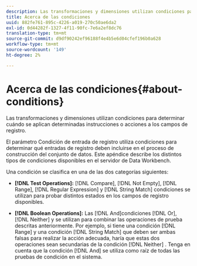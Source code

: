 ```yaml
---
description: Las transformaciones y dimensiones utilizan condiciones para determinar cuándo se aplican determinadas instrucciones o acciones a los campos de registro.
title: Acerca de las condiciones
uuid: 882fe761-895c-4226-a019-270c50ae6da2
exl-id: 0d44282f-1327-4f11-90fc-7e6a2ef8dc76
translation-type: tm+mt
source-git-commit: d9df90242ef96188f4e4b5e6d04cfef196b0a628
workflow-type: tm+mt
source-wordcount: '149'
ht-degree: 2%

---
```


# Acerca de las condiciones{#about-conditions}

Las transformaciones y dimensiones utilizan condiciones para determinar cuándo se aplican determinadas instrucciones o acciones a los campos de registro.

El parámetro Condición de entrada de registro utiliza condiciones para determinar qué entradas de registro deben incluirse en el proceso de construcción del conjunto de datos. Este apéndice describe los distintos tipos de condiciones disponibles en el servidor de Data Workbench.

Una condición se clasifica en una de las dos categorías siguientes:

* **[!DNL Test Operations]:** [!DNL Compare],  [!DNL Not Empty],  [!DNL Range],  [!DNL Regular Expression] y  [!DNL String Match] condiciones se utilizan para probar distintos estados en los campos de registro disponibles.

* **[!DNL Boolean Operations]:** Las  [!DNL And]condiciones  [!DNL Or],  [!DNL Neither]  y se utilizan para combinar las operaciones de prueba descritas anteriormente. Por ejemplo, si tiene una condición [!DNL Range] y una condición [!DNL String Match] que deben ser ambas falsas para realizar la acción adecuada, haría que estas dos operaciones sean secundarias de la condición [!DNL Neither] . Tenga en cuenta que la condición [!DNL And] se utiliza como raíz de todas las pruebas de condición en el sistema.
